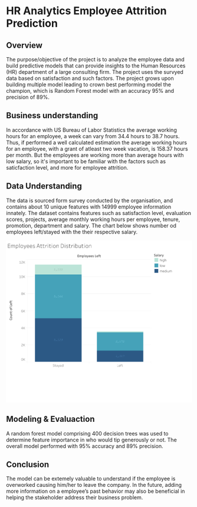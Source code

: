 # HR Analytics Employee Attrition Prediction

## Overview
The purpose/objective of the project is to analyze the employee data and build predictive models that can provide insights to the Human Resources (HR) department of a large consulting firm. The project uses the survyed data based on satisfaction and such factors. The project grows upon building multiple model leading to crown best performing model the champion, which is Random Forest model with an accuracy 95% and precision of 89%.

## Business understanding
In accordance with US Bureau of Labor Statistics the average working hours for an employee, a week can vary from 34.4 hours to 38.7 hours. Thus, if performed a well calculated estimation the average working hours for an employee, with a grant of atleast two week vacation, is 158.37 hours per month. But the employees are working more than average hours with low salary, so it's important to be familiar with the factors such as saticfaction level, and more for employee attrition.

## Data Understanding
The data is sourced form survey conducted by the organisation, and contains about 
10 unique features with 14999 employee information innately. The dataset contains features such as satisfaction level, evaluation scores, projects, average monthly working hours per employee, tenure, promotion, department and salary.
The chart below shows number od employees left/stayed with the their respective salary. 

![Employee Attrition](Images/employee-attrition-bar.png)

## Modeling & Evaluaction
A random forest model comprising 400 decision trees was used to determine feature importance in who would tip generously or not. The overall model performed with 95% accuracy and 89% precision. 

## Conclusion
The model can be extemely valuable to understand if the employee is overworked causing him/her to leave the company. In the future, adding more information on a employee’s past behavior may also be beneficial in helping the stakeholder address their business problem. 
